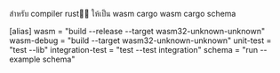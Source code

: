 
สำหรับ compiler rust🦀🦀 ให้เป็น wasm
cargo wasm
cargo schema

[alias]
wasm = "build --release --target wasm32-unknown-unknown"
wasm-debug = "build --target wasm32-unknown-unknown"
unit-test = "test --lib"
integration-test = "test --test integration"
schema = "run --example schema"


